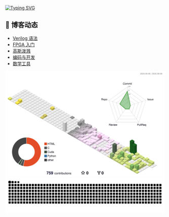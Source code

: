 [![Typing SVG](https://readme-typing-svg.demolab.com?font=Ma+Shan+Zheng&size=40&duration=2998&pause=1000&color=47A042&center=true&vCenter=true&repeat=false&width=800&lines=%E8%BD%BB%E6%9D%BE%E5%8D%B3%E5%8D%95%E7%BA%AF%EF%BC%8C%E9%80%9F%E6%88%90%E5%8D%B3%E7%B2%BE%E5%87%86)](https://git.io/typing-svg)

## 📕 博客动态
<!-- BLOG-POST-LIST:START -->
- [Verilog 语法](https://hatrix.site/posts/Verilog%E8%AF%AD%E6%B3%95/)
- [FPGA 入门](https://hatrix.site/posts/FPGA%E5%85%A5%E9%97%A8/)
- [高斯泼溅](https://hatrix.site/posts/%E9%AB%98%E6%96%AF%E6%B3%BC%E6%BA%85/)
- [编码与开发](https://hatrix.site/posts/%E7%BC%96%E7%A0%81%E4%B8%8E%E5%BC%80%E5%8F%91/)
- [数学工具](https://hatrix.site/posts/%E6%95%B0%E5%AD%A6%E5%B7%A5%E5%85%B7/)
<!-- BLOG-POST-LIST:END -->

![](profile-3d-contrib/profile-season-animate.svg)
<picture>
  <source media="(prefers-color-scheme: dark)" srcset="https://raw.githubusercontent.com/SparkyXXX/SparkyXXX/output/github-contribution-grid-snake-dark.svg">
  <source media="(prefers-color-scheme: light)" srcset="https://raw.githubusercontent.com/SparkyXXX/SparkyXXX/output/github-contribution-grid-snake.svg">
  <img alt="github contribution grid snake animation" src="https://raw.githubusercontent.com/Peter-JXL/Peter-JXL/output/github-contribution-grid-snake.svg">
</picture>
